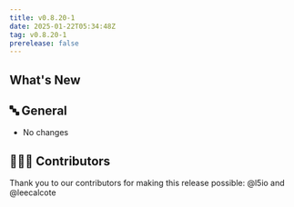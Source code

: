 ```yaml
---
title: v0.8.20-1
date: 2025-01-22T05:34:48Z
tag: v0.8.20-1
prerelease: false
---
```


## What's New
## 🔤 General
* No changes

## 👨🏽‍💻 Contributors

Thank you to our contributors for making this release possible:
@l5io and @leecalcote
